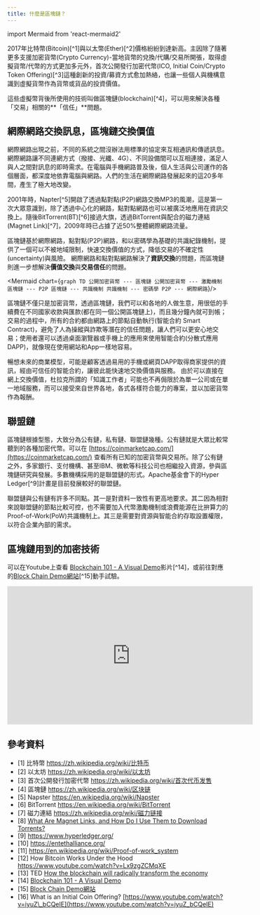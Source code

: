 ```yaml
---
title: 什麼是區塊鏈？
---
```


import Mermaid from 'react-mermaid2'

2017年比特幣(Bitcoin)[^1]與以太幣(Ether)[^2]價格紛紛到達新高。主因除了隨著更多支援加密貨幣(Crypto Currency)-當地貨幣的兌換/代購/交易所開張，取得虛擬貨幣/代幣的方式更加多元外，首次公開發行加密代幣(ICO, Initial Coin/Crypto Token Offering)[^3]這種創新的投資/募資方式愈加熱絡，也讓一些個人與機構意識到虛擬貨幣作為貨幣或貨品的投資價值。

這些虛擬幣背後所使用的技術叫做區塊鏈(blockchain)[^4]，可以用來解決各種「交易」相關的**「信任」**問題。

## 網際網路交換訊息，區塊鏈交換價值

網際網路出現之前，不同的系統之間沒辦法用標準的協定來互相通訊和傳遞訊息。網際網路讓不同連網方式（撥接、光纖、4G）、不同設備間可以互相連接，滿足人與人之間對訊息的即時需求。在電腦與手機網路普及後，個人生活與公司運作的各個層面，都深度地依靠電腦與網路。人們的生活在網際網路發展起來的這20多年間，產生了極大地改變。

2001年時，Napter[^5]開啟了透過點對點\(P2P\)網路交換MP3的風潮，這是第一次大眾意識到，除了透過中心化的網路，點對點網路也可以被廣泛地應用在資訊交換上。隨後BitTorrent\(BT\)[^6]接過大旗，透過BitTorrent與配合的磁力連結\(Magnet Link\)[^7]，2009年時已占據了近50%整體網際網路流量。

區塊鏈基於網際網路，點對點\(P2P\)網路，和以密碼學為基礎的共識紀錄機制，提供了一個可以不被地域限制，快速交換價值的方式，降低交易的不確定性\(uncertainty\)與風險。 網際網路和點對點網路解決了**資訊交換**的問題，而區塊鏈則進一步想解決**價值交換**與**交易信任**的問題。

<Mermaid chart={`
graph TD
公開加密貨幣 --- 區塊鏈
公開加密貨幣 --- 激勵機制
區塊鏈 --- P2P
區塊鏈 --- 共識機制
共識機制 --- 密碼學
P2P --- 網際網路
`}/>

區塊鏈不僅只是加密貨幣，透過區塊鏈，我們可以和各地的人做生意，用很低的手續費在不同國家收款與匯款\(都在同一個公開區塊鏈上\)，而且幾分鐘內就可到帳；交易的過程中，所有的合約都由網路上的節點自動執行\(智能合約 Smart Contract\)，避免了人為操縱與詐欺等潛在的信任問題，讓人們可以更安心地交易；使用者還可以透過桌面瀏覽器或手機上的應用來使用智能合約\(分散式應用 DAPP\)，就像現在使用網站和App一樣地容易。

暢想未來的商業模型，可能是顧客透過易用的手機或網頁DAPP取得商家提供的資訊，經由可信任的智能合約，讓彼此能快速地交換價值與服務。
由於可以直接在網上交換價值，杜拉克所謂的「知識工作者」可能也不再侷限於為單一公司或在單一地域服務，而可以接受來自世界各地，各式各樣符合能力的專案，並以加密貨幣作為報酬。

## 聯盟鏈

區塊鏈根據型態，大致分為公有鏈，私有鏈、聯盟鏈幾種。公有鏈就是大眾比較常聽到的各種加密代幣。可以在 [https://coinmarketcap.com/](https://coinmarketcap.com/) 查看所有已知的加密貨幣與交易所。除了公有鏈之外，多家銀行、支付機構、甚至IBM、微軟等科技公司也相繼投入資源，參與區塊鏈研究與發展。多數機構採用的是聯盟鏈的形式。Apache基金會下的Hyper Ledger[^9]計畫是目前發展較好的聯盟鏈。

聯盟鏈與公有鏈有許多不同點。其一是對資料一致性有更高地要求。其二因為相對來說聯盟鏈的節點比較可控，也不需要加入代幣激勵機制或浪費能源在比拚算力的Proof-of-Work\(PoW\)共識機制上。其三是需要對資源與智能合約存取設置權限，以符合企業內部的需求。

## 區塊鏈用到的加密技術

可以在Youtube上查看 [Blockchain 101 - A Visual Demo](https://youtu.be/_160oMzblY8)影片[^14]，或前往對應的[Block Chain Demo網站](https://anders.com/blockchain/)[^15]動手試驗。

<iframe width="560" height="315" src="https://www.youtube.com/embed/_160oMzblY8?rel=0" frameborder="0" allow="autoplay; encrypted-media" allowfullscreen></iframe>

## 參考資料

* [1] 比特幣 https://zh.wikipedia.org/wiki/比特币
* [2] 以太坊 https://zh.wikipedia.org/wiki/以太坊
* [3] 首次公開發行加密代幣 https://zh.wikipedia.org/wiki/首次代币发售
* [4] 區塊鏈 https://zh.wikipedia.org/wiki/区块链
* [5] Napster  https://en.wikipedia.org/wiki/Napster
* [6] BitTorrent https://en.wikipedia.org/wiki/BitTorrent
* [7] 磁力連結 https://zh.wikipedia.org/wiki/磁力链接
* [8] [What Are Magnet Links, and How Do I Use Them to Download Torrents?](https://lifehacker.com/5875899/what-are-magnet-links-and-how-do-i-use-them-to-download-torrents)
* [9] https://www.hyperledger.org/
* [10] https://entethalliance.org/
* [11] https://en.wikipedia.org/wiki/Proof-of-work_system
* [12] How Bitcoin Works Under the Hood  https://www.youtube.com/watch?v=Lx9zgZCMqXE
* [13] TED [How the blockchain will radically transform the economy](https://www.youtube.com/watch?v=RplnSVTzvnU)
* [14] [Blockchain 101 - A Visual Demo](https://youtu.be/_160oMzblY8)
* [15] [Block Chain Demo網站](https://anders.com/blockchain/)
* [16] What is an Initial Coin Offering?
  [https://www.youtube.com/watch?v=iyuZ\_bCQeIE](https://www.youtube.com/watch?v=iyuZ_bCQeIE)
